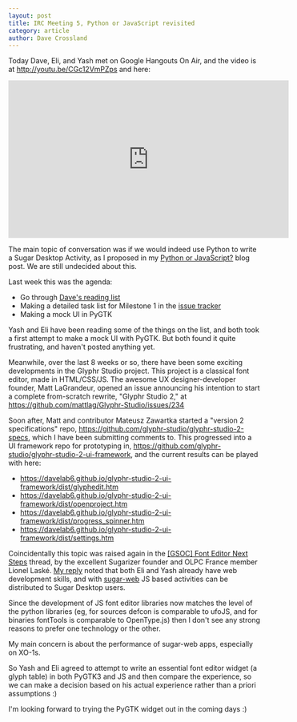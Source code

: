 ```yaml
---
layout: post
title: IRC Meeting 5, Python or JavaScript revisited
category: article
author: Dave Crossland
---
```


Today Dave, Eli, and Yash met on Google Hangouts On Air, and the video is at <http://youtu.be/CGc12VmPZps> and here:

<iframe width="560" height="315" src="https://www.youtube-nocookie.com/embed/CGc12VmPZps" frameborder="0" allowfullscreen></iframe>

The main topic of conversation was if we would indeed use Python to write a Sugar Desktop Activity, as I proposed in my [Python or JavaScript?](python-or-javascript-discussion) blog post.
We are still undecided about this. 

Last week this was the agenda:

* Go through [Dave's reading list](required-reading)
* Making a detailed task list for Milestone 1 in the [issue tracker](https://github.com/sugarlabs/edit-fonts-activity/milestones)
* Making a mock UI in PyGTK

Yash and Eli have been reading some of the things on the list, and both took a first attempt to make a mock UI with PyGTK. 
But both found it quite frustrating, and haven't posted anything yet. 

Meanwhile, over the last 8 weeks or so, there have been some exciting developments in the Glyphr Studio project. 
This project is a classical font editor, made in HTML/CSS/JS. 
The awesome UX designer-developer founder, Matt LaGrandeur, opened an issue announcing his intention to start a complete from-scratch rewrite, "Glyphr Studio 2," at <https://github.com/mattlag/Glyphr-Studio/issues/234>

Soon after, Matt and contributor Mateusz Zawartka started a "version 2 specifications" repo, <https://github.com/glyphr-studio/glyphr-studio-2-specs>, which I have been submitting comments to.
This progressed into a UI framework repo for prototyping in, <https://github.com/glyphr-studio/glyphr-studio-2-ui-framework>, and the current results can be played with here:

* <https://davelab6.github.io/glyphr-studio-2-ui-framework/dist/glyphedit.htm>
* <https://davelab6.github.io/glyphr-studio-2-ui-framework/dist/openproject.htm>
* <https://davelab6.github.io/glyphr-studio-2-ui-framework/dist/progress_spinner.htm>
* <https://davelab6.github.io/glyphr-studio-2-ui-framework/dist/settings.htm>

Coincidentally this topic was raised again in the [[GSOC] Font Editor Next Steps](http://lists.sugarlabs.org/archive/sugar-devel/2016-May/thread.html#52630) thread, by the excellent Sugarizer founder and OLPC France member Lionel Laské. 
[My reply](http://lists.sugarlabs.org/archive/sugar-devel/2016-May/052630.html) noted that both Eli and Yash already have web development skills, and with [sugar-web](https://github.com/sugarlabs/sugar-web) JS based activities can be distributed to Sugar Desktop users. 

Since the development of JS font editor libraries now matches the level of the python libraries (eg, for sources defcon is comparable to ufoJS, and for binaries fontTools is comparable to OpenType.js) then I don't see any strong reasons to prefer one technology or the other. 

My main concern is about the performance of sugar-web apps, especially on XO-1s. 

So Yash and Eli agreed to attempt to write an essential font editor widget (a glyph table) in both PyGTK3 and JS and then compare the experience, so we can make a decision based on his actual experience rather than a priori assumptions :)

I'm looking forward to trying the PyGTK widget out in the coming days :)
